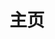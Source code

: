 ---
layout: home
title: 主页
hero:
  name: aboutTrans
  text: "跨性别相关知识科普站\n你想知道的都在这里"
  image:
    src: /icon.svg
  actions:
    - theme: brand
      text: 查看文档
      link: welcome.md
features:
  - icon: 📖
    title: "#概念"
    details: 跨性别相关概念词条
  - icon: 💬
    title: "#问答"
    details: 跨性别相关误区问答
  - icon: 📑
    title: "#文章"
    details: 跨性别相关文章报道
  - icon: 🔬
    title: "#客观"
    details: 科学事实与友善用语
---